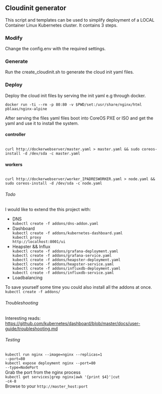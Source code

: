 ## Cloudinit generator

This script and templates can be used to simplify deployment of a LOCAL Container Linux Kubernetes cluster. It contains 3 steps.

### Modify

Change the config.env with the required settings.

### Generate

Run the create_cloudinit.sh to generate the cloud init yaml files.

### Deploy

Deploy the cloud init files by serving the init yaml e.g through docker.

<code>docker run -ti --rm -p 80:80 -v $PWD/set:/usr/share/nginx/html pblaas/nginx-alpine</code>

After serving the files yaml files boot into CoreOS PXE or ISO and get the yaml and use it to install the system.

#### controller
<code>
curl http://dockerwebserver/master.yaml > master.yaml && sudo coreos-install -d /dev/sda -c master.yaml
</code>

#### workers
<code>
curl http://dockerwebserver/worker_IPADRESWORKER.yaml > node.yaml && sudo coreos-install -d /dev/sda -c node.yaml
</code>


###### Todo
I would like to extend the this project with:
<ul>
<li>DNS</li>
<code>kubectl create -f addons/dns-addon.yaml </code>
<li>Dashboard</li>
<code>kubectl create -f addons/kubernetes-dashboard.yaml </code><br>
<code>kubectl proxy</code><br>
<code>http://localhost:8001/ui</code>
<li>Heapster && Influx</li>
<code>kubectl create -f addons/grafana-deployment.yaml</code><br>
<code>kubectl create -f addons/grafana-service.yaml</code><br>
<code>kubectl create -f addons/heapster-deployment.yaml</code><br>
<code>kubectl create -f addons/heapster-service.yaml</code><br>
<code>kubectl create -f addons/influxdb-deployment.yaml</code><br>
<code>kubectl create -f addons/influxdb-service.yaml</code><br>
<li>Loadbalancing</li>
</ul>

To save yourself some time you could also install all the addons at once.
<code>kubectl create -f addons/</code>

###### Troubleshooting
Interesting reads:
https://github.com/kubernetes/dashboard/blob/master/docs/user-guide/troubleshooting.md

###### Testing

<code>kubectl run nginx --image=nginx --replicas=1 --port=80</code><br>
<code>kubectl expose deployment nginx --port=80 --type=NodePort</code></br>
Grab the port from the nginx process<br>
<code>kubectl get services|grep nginx|awk '{print $4}'|cut -c4-8</code><br>
Browse to your <code>http://master_host:port</code>
